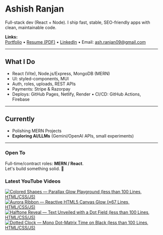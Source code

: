 # Ashish Ranjan

Full-stack dev (React + Node). I ship fast, stable, SEO-friendly apps with clean, maintainable code.

**Links:**  
[Portfolio](https://www.ashishranjan.net) • 
[Resume (PDF)](https://github.com/a2rp/resume/releases/latest/download/Ashish_Ranjan_Resume.pdf) • 
[LinkedIn](https://www.linkedin.com/in/aashishranjan/) • 
Email: ash.ranjan09@gmail.com

---

## What I Do
- React (Vite), Node.js/Express, MongoDB (MERN)
- UI: styled-components, MUI
- Auth, roles, uploads, REST APIs
- Payments: Stripe & Razorpay
- Deploys: GitHub Pages, Netlify, Render • CI/CD: GitHub Actions, Firebase

---

## Currently
- Polishing MERN Projects
- **Exploring AI/LLMs** (Gemini/OpenAI APIs, small experiments)

---

### Open To
Full-time/contract roles: **MERN / React**.  
Let's build something solid. 🚀

### Latest YouTube Videos
<p align="left">

<!-- BEGIN YOUTUBE-CARDS -->
[![Colored Shapes — Parallax Glow Playground (less than 100 Lines, HTML/CSS/JS)](https://ytcards.demolab.com/?id=F0X-uOgxpP8&title=Colored+Shapes+%E2%80%94+Parallax+Glow+Playground+%28less+than+100+Lines%2C+HTML%2FCSS%2FJS%29&lang=en&timestamp=1760960522&background_color=%230d1117&title_color=%23ffffff&stats_color=%23b3b3b3&max_title_lines=2&width=360&border_radius=10 "Colored Shapes — Parallax Glow Playground (less than 100 Lines, HTML/CSS/JS)")](https://www.youtube.com/shorts/F0X-uOgxpP8)
[![Aurora Ribbon — Reactive HTML5 Canvas Glow (≈67 Lines, HTML/CSS/JS)](https://ytcards.demolab.com/?id=_zMiga6jLdo&title=Aurora+Ribbon+%E2%80%94+Reactive+HTML5+Canvas+Glow+%28%E2%89%8867+Lines%2C+HTML%2FCSS%2FJS%29&lang=en&timestamp=1760949385&background_color=%230d1117&title_color=%23ffffff&stats_color=%23b3b3b3&max_title_lines=2&width=360&border_radius=10 "Aurora Ribbon — Reactive HTML5 Canvas Glow (≈67 Lines, HTML/CSS/JS)")](https://www.youtube.com/shorts/_zMiga6jLdo)
[![Halftone Reveal — Text Unveiled with a Dot Field (less than 100 Lines, HTML/CSS/JS)](https://ytcards.demolab.com/?id=RfK9KUcJCOY&title=Halftone+Reveal+%E2%80%94+Text+Unveiled+with+a+Dot+Field+%28less+than+100+Lines%2C+HTML%2FCSS%2FJS%29&lang=en&timestamp=1760948771&background_color=%230d1117&title_color=%23ffffff&stats_color=%23b3b3b3&max_title_lines=2&width=360&border_radius=10 "Halftone Reveal — Text Unveiled with a Dot Field (less than 100 Lines, HTML/CSS/JS)")](https://www.youtube.com/shorts/RfK9KUcJCOY)
[![Dotted Clock — Mono Dot-Matrix Time on Black (less than 100 Lines, HTML/CSS/JS)](https://ytcards.demolab.com/?id=u9wrsYh_uEE&title=Dotted+Clock+%E2%80%94+Mono+Dot-Matrix+Time+on+Black+%28less+than+100+Lines%2C+HTML%2FCSS%2FJS%29&lang=en&timestamp=1760947945&background_color=%230d1117&title_color=%23ffffff&stats_color=%23b3b3b3&max_title_lines=2&width=360&border_radius=10 "Dotted Clock — Mono Dot-Matrix Time on Black (less than 100 Lines, HTML/CSS/JS)")](https://www.youtube.com/shorts/u9wrsYh_uEE)
<!-- END YOUTUBE-CARDS -->

</p>
